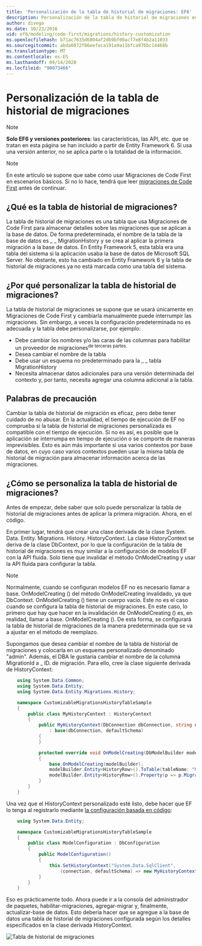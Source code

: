 ```yaml
---
title: 'Personalización de la tabla de historial de migraciones: EF6'
description: Personalización de la tabla de historial de migraciones en Entity Framework 6
author: divega
ms.date: 10/23/2016
uid: ef6/modeling/code-first/migrations/history-customization
ms.openlocfilehash: b71ac7635d6804af2db9bf00acf7e8f4b2a11033
ms.sourcegitcommit: abda0872f86eefeca191a9a11bfca976bc14468b
ms.translationtype: MT
ms.contentlocale: es-ES
ms.lasthandoff: 09/14/2020
ms.locfileid: "90073466"
---
```

# <a name="customizing-the-migrations-history-table"></a>Personalización de la tabla de historial de migraciones
> [!NOTE]
> **Solo EF6 y versiones posteriores**: las características, las API, etc. que se tratan en esta página se han incluido a partir de Entity Framework 6. Si usa una versión anterior, no se aplica parte o la totalidad de la información.

> [!NOTE]
> En este artículo se supone que sabe cómo usar Migraciones de Code First en escenarios básicos. Si no lo hace, tendrá que leer [migraciones de Code First](xref:ef6/modeling/code-first/migrations/index) antes de continuar.

## <a name="what-is-migrations-history-table"></a>¿Qué es la tabla de historial de migraciones?

La tabla de historial de migraciones es una tabla que usa Migraciones de Code First para almacenar detalles sobre las migraciones que se aplican a la base de datos. De forma predeterminada, el nombre de la tabla de la base de datos es \_ \_ MigrationHistory y se crea al aplicar la primera migración a la base de datos. En Entity Framework 5, esta tabla era una tabla del sistema si la aplicación usaba la base de datos de Microsoft SQL Server. No obstante, esto ha cambiado en Entity Framework 6 y la tabla de historial de migraciones ya no está marcada como una tabla del sistema.

## <a name="why-customize-migrations-history-table"></a>¿Por qué personalizar la tabla de historial de migraciones?

La tabla de historial de migraciones se supone que se usará únicamente en Migraciones de Code First y cambiarla manualmente puede interrumpir las migraciones. Sin embargo, a veces la configuración predeterminada no es adecuada y la tabla debe personalizarse, por ejemplo:

-   Debe cambiar los nombres y/o las caras de las columnas para habilitar un proveedor de migraciones<sup>de terceras partes.</sup>
-   Desea cambiar el nombre de la tabla
-   Debe usar un esquema no predeterminado para la \_ \_ tabla MigrationHistory
-   Necesita almacenar datos adicionales para una versión determinada del contexto y, por tanto, necesita agregar una columna adicional a la tabla.

## <a name="words-of-precaution"></a>Palabras de precaución

Cambiar la tabla de historial de migración es eficaz, pero debe tener cuidado de no abusar. En la actualidad, el tiempo de ejecución de EF no comprueba si la tabla de historial de migraciones personalizada es compatible con el tiempo de ejecución. Si no es así, es posible que la aplicación se interrumpa en tiempo de ejecución o se comporte de maneras imprevisibles. Esto es aún más importante si usa varios contextos por base de datos, en cuyo caso varios contextos pueden usar la misma tabla de historial de migración para almacenar información acerca de las migraciones.

## <a name="how-to-customize-migrations-history-table"></a>¿Cómo se personaliza la tabla de historial de migraciones?

Antes de empezar, debe saber que solo puede personalizar la tabla de historial de migraciones antes de aplicar la primera migración. Ahora, en el código.

En primer lugar, tendrá que crear una clase derivada de la clase System. Data. Entity. Migrations. History. HistoryContext. La clase HistoryContext se deriva de la clase DbContext, por lo que la configuración de la tabla de historial de migraciones es muy similar a la configuración de modelos EF con la API fluida. Solo tiene que invalidar el método OnModelCreating y usar la API fluida para configurar la tabla.

>[!NOTE]
> Normalmente, cuando se configuran modelos EF no es necesario llamar a base. OnModelCreating () del método OnModelCreating invalidado, ya que DbContext. OnModelCreating () tiene un cuerpo vacío. Este no es el caso cuando se configura la tabla de historial de migraciones. En este caso, lo primero que hay que hacer en la invalidación de OnModelCreating () es, en realidad, llamar a base. OnModelCreating (). De esta forma, se configurará la tabla de historial de migraciones de la manera predeterminada que se va a ajustar en el método de reemplazo.

Supongamos que desea cambiar el nombre de la tabla de historial de migraciones y colocarla en un esquema personalizado denominado "admin". Además, el DBA le gustaría cambiar el nombre de la columna MigrationId a \_ ID. de migración. Para ello, cree la clase siguiente derivada de HistoryContext:

``` csharp
    using System.Data.Common;
    using System.Data.Entity;
    using System.Data.Entity.Migrations.History;

    namespace CustomizableMigrationsHistoryTableSample
    {
        public class MyHistoryContext : HistoryContext
        {
            public MyHistoryContext(DbConnection dbConnection, string defaultSchema)
                : base(dbConnection, defaultSchema)
            {
            }

            protected override void OnModelCreating(DbModelBuilder modelBuilder)
            {
                base.OnModelCreating(modelBuilder);
                modelBuilder.Entity<HistoryRow>().ToTable(tableName: "MigrationHistory", schemaName: "admin");
                modelBuilder.Entity<HistoryRow>().Property(p => p.MigrationId).HasColumnName("Migration_ID");
            }
        }
    }
```

Una vez que el HistoryContext personalizado esté listo, debe hacer que EF lo tenga al registrarlo mediante [la configuración basada en código](https://msdn.com/data/jj680699):

``` csharp
    using System.Data.Entity;

    namespace CustomizableMigrationsHistoryTableSample
    {
        public class ModelConfiguration : DbConfiguration
        {
            public ModelConfiguration()
            {
                this.SetHistoryContext("System.Data.SqlClient",
                    (connection, defaultSchema) => new MyHistoryContext(connection, defaultSchema));
            }
        }
    }
```

Eso es prácticamente todo. Ahora puede ir a la consola del administrador de paquetes, habilitar-migraciones, agregar-migrar y, finalmente, actualizar-base de datos. Esto debería hacer que se agregue a la base de datos una tabla de historial de migraciones configurada según los detalles especificados en la clase derivada HistoryContext.

![Tabla de historial de migraciones](~/ef6/media/database.png)

